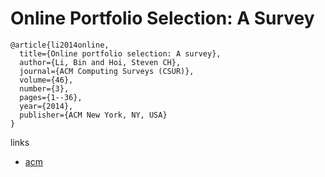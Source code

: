 # Online Portfolio Selection: A Survey
```
@article{li2014online,
  title={Online portfolio selection: A survey},
  author={Li, Bin and Hoi, Steven CH},
  journal={ACM Computing Surveys (CSUR)},
  volume={46},
  number={3},
  pages={1--36},
  year={2014},
  publisher={ACM New York, NY, USA}
}
```

links
- [acm](https://dl.acm.org/doi/10.1145/2512962)
